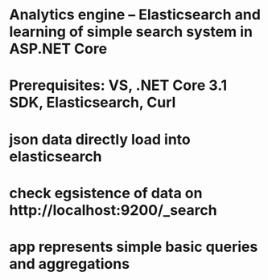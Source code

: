# Analytics engine – Elasticsearch and learning of simple search system in ASP.NET Core

# Prerequisites: VS, .NET Core 3.1 SDK, Elasticsearch, Curl
# json data directly load into elasticsearch
# check egsistence of data on http://localhost:9200/_search
# app represents simple basic queries and aggregations
